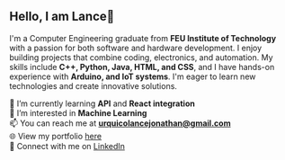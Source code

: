 ## Hello, I am Lance👋
I'm a Computer Engineering graduate from **FEU Institute of Technology** with a passion for both software and hardware development. I enjoy building projects that combine coding, electronics, and automation. My skills include **C++, Python, Java, HTML, and CSS**, and I have hands-on experience with **Arduino, and IoT systems**. I'm eager to learn new technologies and create innovative solutions.

🌱 I’m currently learning **API** and **React integration**  
👀 I’m interested in **Machine Learning**  
📫 You can reach me at **urquicolancejonathan@gmail.com**  
🌐 View my portfolio [here](https://ljurquico.vercel.app/)   
👥 Connect with me on [LinkedIn](https://www.linkedin.com/in/lanceurquico/) 
